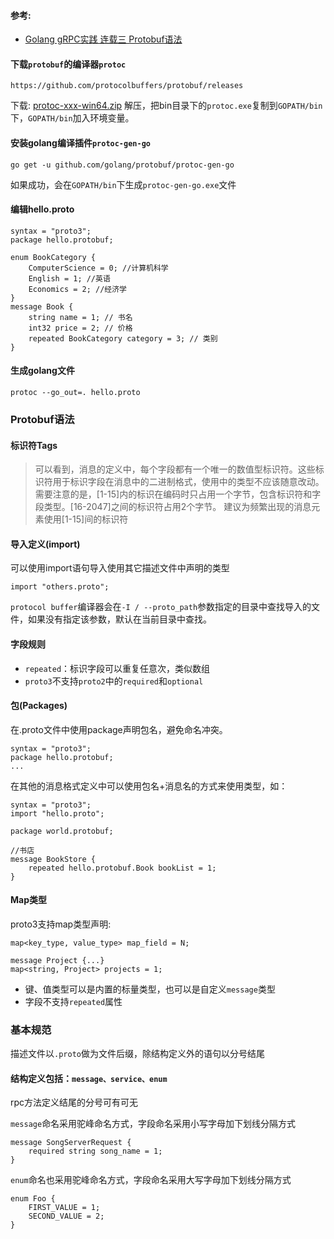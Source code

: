 #### 参考:
- [Golang gRPC实践 连载三 Protobuf语法](https://segmentfault.com/a/1190000007917576)
#### 下载`protobuf`的编译器`protoc`
```
https://github.com/protocolbuffers/protobuf/releases
```
下载: [protoc-xxx-win64.zip](https://github.com/protocolbuffers/protobuf/releases)
解压，把bin目录下的`protoc.exe`复制到`GOPATH/bin`下，`GOPATH/bin`加入环境变量。

#### 安装golang编译插件`protoc-gen-go`
```
go get -u github.com/golang/protobuf/protoc-gen-go
```
如果成功，会在`GOPATH/bin`下生成`protoc-gen-go.exe`文件

#### 编辑hello.proto
```
syntax = "proto3";
package hello.protobuf;

enum BookCategory {
    ComputerScience = 0; //计算机科学
    English = 1; //英语
    Economics = 2; //经济学
}
message Book {
    string name = 1; // 书名
    int32 price = 2; // 价格
    repeated BookCategory category = 3; // 类别
}
```
#### 生成golang文件
```
protoc --go_out=. hello.proto
```

### Protobuf语法
#### 标识符Tags
> 可以看到，消息的定义中，每个字段都有一个唯一的数值型标识符。这些标识符用于标识字段在消息中的二进制格式，使用中的类型不应该随意改动。
需要注意的是，[1-15]内的标识在编码时只占用一个字节，包含标识符和字段类型。[16-2047]之间的标识符占用2个字节。
建议为频繁出现的消息元素使用[1-15]间的标识符

#### 导入定义(import)
可以使用import语句导入使用其它描述文件中声明的类型
```
import "others.proto";
```
`protocol buffer`编译器会在`-I / --proto_path`参数指定的目录中查找导入的文件，如果没有指定该参数，默认在当前目录中查找。
#### 字段规则
- `repeated`：标识字段可以重复任意次，类似数组
- `proto3`不支持`proto2`中的`required`和`optional`
#### 包(Packages)
在.proto文件中使用package声明包名，避免命名冲突。
```
syntax = "proto3";
package hello.protobuf;
...
```
在其他的消息格式定义中可以使用包名+消息名的方式来使用类型，如：
```
syntax = "proto3";
import "hello.proto";

package world.protobuf;

//书店
message BookStore {
    repeated hello.protobuf.Book bookList = 1;
}
```
#### Map类型
proto3支持map类型声明:
```
map<key_type, value_type> map_field = N;

message Project {...}
map<string, Project> projects = 1;
```
- 键、值类型可以是内置的标量类型，也可以是自定义`message`类型
- 字段不支持`repeated`属性

### 基本规范
描述文件以`.proto`做为文件后缀，除结构定义外的语句以分号结尾
#### 结构定义包括：`message、service、enum`
rpc方法定义结尾的分号可有可无

`message`命名采用驼峰命名方式，字段命名采用小写字母加下划线分隔方式
```
message SongServerRequest {
    required string song_name = 1;
}
```
`enum`命名也采用驼峰命名方式，字段命名采用大写字母加下划线分隔方式
```
enum Foo {
    FIRST_VALUE = 1;
    SECOND_VALUE = 2;
}
```
